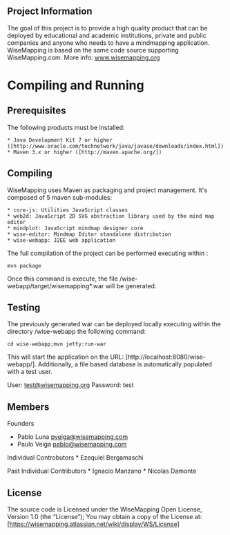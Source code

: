 ## Project Information

The goal of this project is to provide a high quality product that can be deployed by educational and academic institutions, private and public companies and anyone who needs to have a mindmapping application. WiseMapping is based on the same code source supporting WiseMapping.com. More info: www.wisemapping.org

# Compiling and Running

## Prerequisites

The following products must be installed:

    * Java Development Kit 7 or higher ([http://www.oracle.com/technetwork/java/javase/downloads/index.html])
    * Maven 3.x or higher ([http://maven.apache.org/])

## Compiling

WiseMapping uses Maven as packaging and project management. It's composed of 5 maven sub-modules:

    * core-js: Utilities JavaScript classes
    * web2d: JavaScript 2D SVG abstraction library used by the mind map editor
    * mindplot: JavaScript mindmap designer core
    * wise-editor: Mindmap Editor standalone distribution
    * wise-webapp: J2EE web application 

The full compilation of the project can be performed executing within <project-dir>:

`mvn package`

Once this command is execute, the file <project-dir>/wise-webapp/target/wisemapping*.war will be generated.

## Testing
The previously generated war can be deployed locally executing within the directory <project-dir>/wise-webapp the following command:

`cd wise-webapp;mvn jetty:run-war`

This will start the application on the URL: [http://localhost:8080/wise-webapp/]. Additionally, a file based database is automatically populated with a test user.

User: test@wisemapping.org
Password: test

## Members

Founders

   * Pablo Luna <pveiga@wisemapping.com>
   * Paulo Veiga <pablo@wisemapping.com>

Individual Controbutors
    * Ezequiel Bergamaschi

Past Individual Contributors
    * Ignacio Manzano
    * Nicolas Damonte
   
## License

The source code is Licensed under the WiseMapping Open License, Version 1.0 (the “License”);
You may obtain a copy of the License at: [https://wisemapping.atlassian.net/wiki/display/WS/License]
